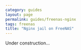 ```yaml
---
category: guides
layout: page
permalink: guides/freenas-nginx
tags: freenas
title: "Nginx jail on FreeNAS"
---
```


Under construction...
